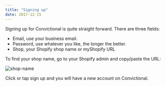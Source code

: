 ```yaml
---
title: "Signing up"
date: 2017-12-15
---
```


Signing up for Convictional is quite straight forward. There are three fields:

* Email, use your business email.
* Password, use whatever you like, the longer the better.
* Shop, your Shopify shop name or myShopify URL

To find your shop name, go to your Shopify admin and copy/paste the URL:

![shop-name](https://github.com/rogerkirkness/convictional-help/blob/master/assets/images/shop.png?raw=true)

Click or tap sign up and you will have a new account on Convictional.

